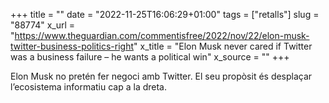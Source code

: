+++
title = ""
date = "2022-11-25T16:06:29+01:00"
tags = ["retalls"]
slug = "88774"
x_url = "https://www.theguardian.com/commentisfree/2022/nov/22/elon-musk-twitter-business-politics-right"
x_title = "Elon Musk never cared if Twitter was a business failure – he wants a political win"
x_source = ""
+++


Elon Musk no pretén fer negoci amb Twitter. El seu propòsit és desplaçar l’ecosistema informatiu cap a la dreta.
